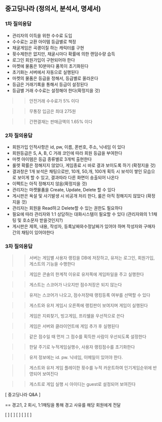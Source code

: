 ## 중고딩나라 (정의서, 분석서, 명세서)

### 1차 질의응답
- 관리자의 이득을 위한 수수료 도입
- 수수료는 교환 아이템 등급별로 책정
- 채굴게임은 곡괭이질 하는 캐릭터를 구현
- 횟수제한은 없지만, 채굴시마다 확률에 의한 랜덤수량 습득
- 로그인 회원가입이 구현되어야 한다
- 마켓에 물품은 10분마다 품목이 초기화된다
- 초기화는 서버에서 자동으로 실행된다
- 마켓의 물품은 등급을 정해서, 등급별로 올라온다
- 등급은 거래기록을 통해서 등급이 설정된다
- 등급별 거래 수수료는 설정해야 한다(확정지을 것)

>> 안전거래 수수료가 5% 이다

>> 무통장 입금은 최대 275원

>> 간편결재는 판매금액의 1.65% 이다

### 2차 질의응답

- 회원가입 인적사항은 id, pw, 이름, 폰번호, 주소, 닉네임 이 있다
- 회원등급은 S, A, B, C 거래 코인에 따라 회원 등급을 부여한다
- 마켓 아이템은 등급 종류별로 3개씩 출현한다
- 룰렛 확률은 정해지지 않았다, 게임종료 시 바로 결과 보이도록 하기 (확정지을 것)
- 결과창은 1개 보석은 채팅으로만, 10개, 50,개, 100개 획득 시
  보석이 쌓인 모습으로 보이게 할 수 있고, 결과따라 다른 화면이
  송출되어 나온다
- 이펙트는 아직 정해지지 않음(확정지을 것)
- 관리자는 마켓물품을 Create, Update, Delete 할 수 있다
- 게시판은 욕설 및 사기발생 시 비공개 처리 한다, 룰은 아직 정해지지 않았다 (확정지을 것)
- 관리자는 회원을 Read하고 Delete할 수 있는 권한도 필요하다
- 필요에 따라 관리자와 1:1 상담하는 대화시스템이 필요할 수 있다
  (관리자와의 1:1채팅 및 호소문자 받을것인지?)
- 게시판은 제목, 내용, 작성자, 등록날짜와수정날짜가 있어야 하며 작성자와 구매자간의 채팅이 있어야한다

### 3차 질의응답

>> 서버는 게임별 사용자 랭킹을 DB에 저장하고, 유저는 로그인, 회원가입, 게스트의 기능을 수행한다

>> 게임은 콘솔의 한계적 이유로 유저쪽에 게임파일을 주고 실행한다

>> 게스트는 스코어가 나오지만 점수저장은 되지 않는다

>> 유저는 스코어가 나오고, 점수저장때 랭킹등록 여부를 선택할 수 있다

>> 게스트와 유저 게임시 오른쪽에 랭킹판이 보여지며 게임이 실행된다

>> 게임은 지뢰찾기, 빙고게임, 프리쉘을 우선적으로 쓴다

>> 게임은 서버와 클라이언트에 게임 추가 후 실행된다

>> 같은 점수일 때 먼저 그 점수를 획득한 사람이 우선되도록 설정한다

>> 한달 주기로 누적게임실행수, 사용자 랭킹점수를 초기화한다

>> 유저 정보에는 id. pw. 닉네임, 이메일이 있어야 한다.

>> 게스트와 유저 게임 플레이한 횟수를 누적 카운트하여 
      인기게임순위에 반영되어 보여진다

>>게스트로 게임 실행 시 아이디는 guest로 설정되어 보여진다

[ 중고딩나라 Q&A ]

== 경고1, 2 회시, 1:1채팅을 통해 경고 사유를 해당 회원에게 전달

[  ] [  ] [  ] [  ] [  ]